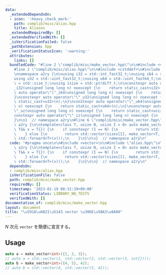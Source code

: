 ```yaml
---
data:
  _extendedDependsOn:
  - icon: ':heavy_check_mark:'
    path: complib/misc/alias.hpp
    title: Aliases
  _extendedRequiredBy: []
  _extendedVerifiedWith: []
  _isVerificationFailed: false
  _pathExtension: hpp
  _verificationStatusIcon: ':warning:'
  attributes:
    links: []
  bundledCode: "#line 2 \"complib/misc/make_vector.hpp\"\n\n#include <vector>\n\n\
    #line 2 \"complib/misc/alias.hpp\"\n\n#include <cstddef>\n#include <cstdint>\n\
    \nnamespace a2ry {\n\nusing i32 = std::int_fast32_t;\nusing i64 = std::int_fast64_t;\n\
    using u32 = std::uint_fast32_t;\nusing u64 = std::uint_fast64_t;\nusing usize\
    \ = std::size_t;\nusing isize = std::ptrdiff_t;\n\nconstexpr auto operator\"\"\
    _i32(unsigned long long n) noexcept {\n    return static_cast<i32>(n);\n}\nconstexpr\
    \ auto operator\"\"_i64(unsigned long long n) noexcept {\n    return static_cast<i64>(n);\n\
    }\nconstexpr auto operator\"\"_u32(unsigned long long n) noexcept {\n    return\
    \ static_cast<u32>(n);\n}\nconstexpr auto operator\"\"_u64(unsigned long long\
    \ n) noexcept {\n    return static_cast<u64>(n);\n}\nconstexpr auto operator\"\
    \"_uz(unsigned long long n) noexcept {\n    return static_cast<usize>(n);\n}\n\
    constexpr auto operator\"\"_iz(unsigned long long n) noexcept {\n    return static_cast<isize>(n);\n\
    }\n\n}  // namespace a2ry\n#line 6 \"complib/misc/make_vector.hpp\"\n\nnamespace\
    \ a2ry {\n\ntemplate<class T, usize N, usize I = 0> auto make_vector(usize (&&sizes)[N],\
    \ T&& x = T{}) {\n    if constexpr (I == N) {\n        return std::forward<T>(x);\n\
    \    } else {\n        return std::vector(sizes[I], make_vector<T, N, I + 1>(std::forward<usize[N]>(sizes),\
    \ std::forward<T>(x)));\n    }\n}\n\n}  // namespace a2ry\n"
  code: "#pragma once\n\n#include <vector>\n\n#include \"alias.hpp\"\n\nnamespace\
    \ a2ry {\n\ntemplate<class T, usize N, usize I = 0> auto make_vector(usize (&&sizes)[N],\
    \ T&& x = T{}) {\n    if constexpr (I == N) {\n        return std::forward<T>(x);\n\
    \    } else {\n        return std::vector(sizes[I], make_vector<T, N, I + 1>(std::forward<usize[N]>(sizes),\
    \ std::forward<T>(x)));\n    }\n}\n\n}  // namespace a2ry\n"
  dependsOn:
  - complib/misc/alias.hpp
  isVerificationFile: false
  path: complib/misc/make_vector.hpp
  requiredBy: []
  timestamp: '2023-01-19 00:31:39+09:00'
  verificationStatus: LIBRARY_NO_TESTS
  verifiedWith: []
documentation_of: complib/misc/make_vector.hpp
layout: document
title: "\u591A\u6B21\u5143 vector \u306E\u5BA3\u8A00"
---
```


$N$ 次元 `vector` を簡便に宣言する。

## Usage

```c++
auto a = make_vector<int>({1, 2, 3});
// auto a = std::vector(1, std::vector(2, std::vector(3, int{})));
auto b = make_vector<int>({4, 5}, 42);
// auto b = std::vector(4, std::vector(5, 42));
```
